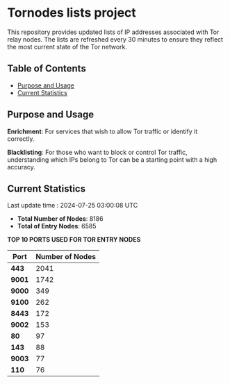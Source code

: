 # Tornodes lists project

This repository provides updated lists of IP addresses associated with Tor relay nodes. The lists are refreshed every 30 minutes to ensure they reflect the most current state of the Tor network.

## Table of Contents

- [Purpose and Usage](#purpose-and-usage)
- [Current Statistics](#current-statistics)


## Purpose and Usage

**Enrichment**: For services that wish to allow Tor traffic or identify it correctly.

**Blacklisting**: For those who want to block or control Tor traffic, understanding which IPs belong to Tor can be a starting point with a high accuracy.

## Current Statistics

Last update time : 2024-07-25 03:00:08 UTC

- **Total Number of Nodes**: 8186
- **Total of Entry Nodes**: 6585

**TOP 10 PORTS USED FOR TOR ENTRY NODES**

| **Port** | **Number of Nodes** |
|------|-----------------|
| **443**   | 2041  |
| **9001**   | 1742  |
| **9000**   | 349  |
| **9100**   | 262  |
| **8443**   | 172  |
| **9002**   | 153  |
| **80**   | 97  |
| **143**   | 88  |
| **9003**   | 77  |
| **110**   | 76  |

